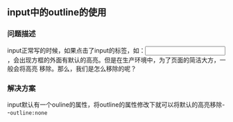 ## input中的outline的使用

### 问题描述

input正常写的时候，如果点击了input的标签，如：<input type="text"/>，会出现方框的外面有默认的高亮。但是在生产环境中，为了页面的简洁大方，一般会将高亮
移除。那么，我们是怎么移除的呢？

### 解决方案

input默认有一个ouline的属性，将outline的属性修改下就可以将默认的高亮移除--`outline:none`
